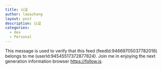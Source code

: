 ```yaml
---
title: 认证
author: laoazhang
layout: post
description: 认证
categories: 
  - dev
  - Personal
---
```


This message is used to verify that this feed (feedId:94669705037782016) belongs to me (userId:94545517372877824). Join me in enjoying the next generation information browser https://follow.is.
